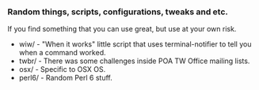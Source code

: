 
### Random things, scripts, configurations, tweaks and etc.

If you find something that you can use great, but use at your
own risk.

* wiw/   - "When it works" little script that uses terminal-notifier to 
tell you when a command worked.
* twbr/  - There was some challenges inside POA TW Office mailing lists.
* osx/   - Specific to OSX OS.
* perl6/ - Random Perl 6 stuff.
